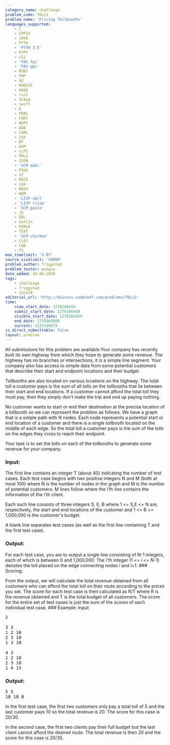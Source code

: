 ```yaml
---
category_name: challenge
problem_code: TOLLS
problem_name: 'Pricing Tollbooths'
languages_supported:
    - C
    - CPP14
    - JAVA
    - PYTH
    - 'PYTH 3.5'
    - PYPY
    - CS2
    - 'PAS fpc'
    - 'PAS gpc'
    - RUBY
    - PHP
    - GO
    - NODEJS
    - HASK
    - rust
    - SCALA
    - swift
    - D
    - PERL
    - FORT
    - WSPC
    - ADA
    - CAML
    - ICK
    - BF
    - ASM
    - CLPS
    - PRLG
    - ICON
    - 'SCM qobi'
    - PIKE
    - ST
    - NICE
    - LUA
    - BASH
    - NEM
    - 'LISP sbcl'
    - 'LISP clisp'
    - 'SCM guile'
    - JS
    - ERL
    - kotlin
    - PERL6
    - TEXT
    - 'SCM chicken'
    - CLOJ
    - COB
    - FS
max_timelimit: '3.07'
source_sizelimit: '50000'
problem_author: friggstad
problem_tester: pieguy
date_added: 10-04-2010
tags:
    - challenge
    - friggstad
    - june10
editorial_url: 'http://discuss.codechef.com/problems/TOLLS'
time:
    view_start_date: 1276266450
    submit_start_date: 1276266450
    visible_start_date: 1276266450
    end_date: 1735669800
    current: 1525199679
is_direct_submittable: false
layout: problem
---
```

All submissions for this problem are available.Your company has recently built its own highway from which they hope to generate some revenue. The highway has no branches or intersections, it is a simple line segment. Your company also has access to simple data from some potential customers that describe their start and endpoint locations and their budget.

Tollbooths are also located on various locations on the highway. The total toll a customer pays is the sum of all tolls on the tollbooths that lie between their start and end locations. If a customer cannot afford the total toll they must pay, then they simply don't make the trip and end up paying nothing.

No customer wants to start or end their destination at the precise location of a tollbooth so we can represent the problem as follows. We have a graph that is a simple path with N nodes. Each node represents a potential start or end location of a customer and there is a single tollbooth located on the middle of each edge. So the total toll a customer pays is the sum of the tolls on the edges they cross to reach their endpoint.

Your task is to set the tolls on each of the tollbooths to generate some revenue for your company.

### Input:

The first line contains an integer T (about 40) indicating the number of test cases. Each test case begins with two positive integers N and M (both at most 100) where N is the number of nodes in the graph and M is the number of potential customers. M lines follow where the i'th line contains the information of the i'th client.

Each such line consists of three integers S, E, B where 1 <= S,E <= N are, respectively, the start and end locations of the customer and 1 <= B <= 1,000,000 is the customer's budget.

A blank line separates test cases (as well as the first line containing T and the first test case).

### Output:

For each test case, you are to output a single line consisting of N-1 integers, each of which is between 0 and 1,000,000. The i'th integer (1 <= i <= N-1) denotes the toll placed on the edge connecting nodes i and i+1. ### Scoring:

From the output, we will calculate the total revenue obtained from all customers who can afford the total toll on their route according to the prices you set. The score for each test case is then calculated as R/T where R is the revenue obtained and T is the total budget of all customers. The score for the entire set of test cases is just the sum of the scores of each individual test case. ### Example: Input:

<pre>
2

3 3
1 2 10
2 3 10
1 3 10

4 3
1 2 10
2 3 10
1 4 15
</pre>
### Output:

<pre>
5 5
10 10 0
</pre>
In the first test case, the first two customers only pay a total toll of 5 and the last customer pays 10 so the total revenue is 20. The score for this case is 20/30.

In the second case, the first two clients pay their full budget but the last client cannot afford the desired route. The total revenue is then 20 and the score for this case is 20/35.
